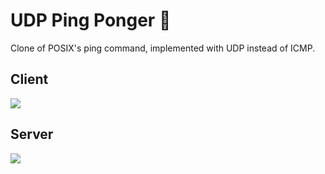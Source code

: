 # UDP Ping Ponger 🏓

Clone of POSIX's ping command, implemented with UDP instead of ICMP.

## Client
![](https://i.imgur.com/3Slj98O.png)

## Server
![](https://i.imgur.com/bQCEr2l.png)

